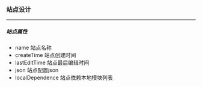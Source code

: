 ### 站点设计
***
##### 站点属性

+ name          站点名称
+ createTime    站点创建时间
+ lastEditTime  站点最后编辑时间
+ json          站点配置json
+ localDependence    站点依赖本地模块列表
